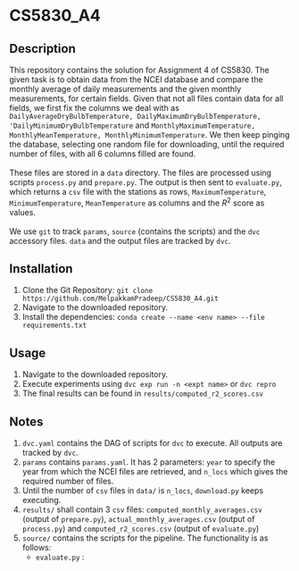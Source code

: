 # CS5830_A4

## Description
This repository contains the solution for Assignment 4 of CS5830. The given task is to obtain data from the NCEI database and compare the monthly average of daily measurements and the given monthly measurements, for certain fields. Given that not all files contain data for all fields, we first fix the columns we deal with as `DailyAverageDryBulbTemperature, DailyMaximumDryBulbTemperature, 'DailyMinimumDryBulbTemperature` and `MonthlyMaximumTemperature, MonthlyMeanTemperature, MonthlyMinimumTemperature`. We then keep pinging the database, selecting one random file for downloading, until the required number of files, with all 6 columns filled are found. <br/><br/>
These files are stored in a `data` directory. The files are processed using scripts `process.py` and `prepare.py`. The output is then sent to `evaluate.py`, which returns a `csv` file with the stations as rows, `MaximumTemperature`, `MinimumTemperature`, `MeanTemperature` as columns and the $R^{2}$ score as values. <br/><br/>
We use `git` to track `params`, `source` (contains the scripts) and the `dvc` accessory files. `data` and the output files are tracked by `dvc`.

## Installation
1. Clone the Git Repository: `git clone https://github.com/MelpakkamPradeep/CS5830_A4.git`
2. Navigate to the downloaded repository.
3. Install the dependencies: `conda create --name <env name> --file requirements.txt`

## Usage
1. Navigate to the downloaded repository.
2. Execute experiments using `dvc exp run -n <expt name>` or `dvc repro`
3. The final results can be found in `results/computed_r2_scores.csv`

## Notes
1. `dvc.yaml` contains the DAG of scripts for `dvc` to execute. All outputs are tracked by `dvc`.
2. `params` contains `params.yaml`. It has 2 parameters: `year` to specify the year from which the NCEI files are retrieved, and `n_locs` which gives the required number of files.
3. Until the number of `csv` files in `data/` is `n_locs`, `download.py` keeps executing.
4. `results/` shall contain 3 `csv` files: `computed_monthly_averages.csv` (output of `prepare.py`), `actual_monthly_averages.csv` (output of `process.py`) and `computed_r2_scores.csv` (output of `evaluate.py`)
5. `source/` contains the scripts for the pipeline. The functionality is as follows:
   - `evaluate.py` : 
